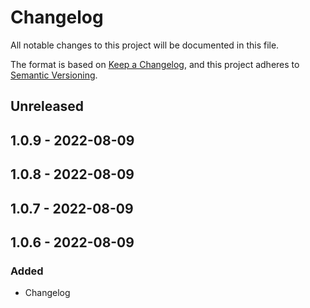 # Changelog

All notable changes to this project will be documented in this file.

The format is based on [Keep a Changelog](https://keepachangelog.com/en/1.0.0/),
and this project adheres to [Semantic Versioning](https://semver.org/spec/v2.0.0.html).

## Unreleased

## 1.0.9 - 2022-08-09

## 1.0.8 - 2022-08-09

## 1.0.7 - 2022-08-09

## 1.0.6 - 2022-08-09
### Added
- Changelog
